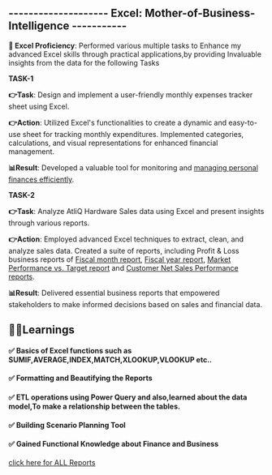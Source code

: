 ## **-------------------- **Excel: Mother-of-Business-Intelligence** -----------**

**🎯 Excel Proficiency**: Performed various multiple tasks to Enhance my advanced Excel skills through practical applications,by providing Invaluable insights from the data for the  following Tasks
                                              

**TASK-1**

**👉Task**: Design and implement a user-friendly monthly expenses tracker sheet using Excel.

**👉Action**: Utilized Excel's functionalities to create a dynamic and easy-to-use sheet for tracking monthly expenditures. Implemented categories, calculations, and visual representations for enhanced financial management.

**📊Result**: Developed a valuable tool for monitoring and [managing personal finances efficiently](https://github.com/kishanchand9989/Excel-Mother-of-Business-Intelligence/blob/main/Monthly_Expenses_Tracker_Report.pdf).


**TASK-2**

**👉Task**: Analyze AtliQ Hardware Sales data using Excel and present insights through various reports.

**👉Action**: Employed advanced Excel techniques to extract, clean, and analyze sales data. Created a suite of reports, including Profit & Loss business reports of [Fiscal month report](https://github.com/kishanchand9989/Excel-Mother-of-Business-Intelligence/blob/main/P%26L_by_Fiscal_month.png),
[Fiscal year report](https://github.com/kishanchand9989/Excel-Mother-of-Business-Intelligence/blob/main/P%26L_by_Fiscal_Year.png),
[Market Performance vs. Target report](https://github.com/kishanchand9989/Excel-Mother-of-Business-Intelligence/blob/main/Market_perf_vs_Target_Business_report.pdf) and [Customer Net Sales Performance reports](https://github.com/kishanchand9989/Excel-Mother-of-Business-Intelligence/blob/main/business_Sales_Report_pdf.pdf).

**📊Result**: Delivered essential business reports that empowered stakeholders to make informed decisions based on sales and financial data.



## **📌📌Learnings**
 
#### ✅ Basics of Excel functions such as SUMIF,AVERAGE,INDEX,MATCH,XLOOKUP,VLOOKUP etc..

#### ✅ Formatting and Beautifying the Reports 

#### ✅ ETL operations using Power Query and also,learned about the data model,To make a relationship between the tables.

#### ✅ Building Scenario Planning Tool

#### ✅ Gained Functional Knowledge about Finance and Business

[click here for ALL Reports](https://drive.google.com/drive/u/2/folders/1PAGSKlNjS5F7xpz1qrtb8_MArpSt8cgE)
